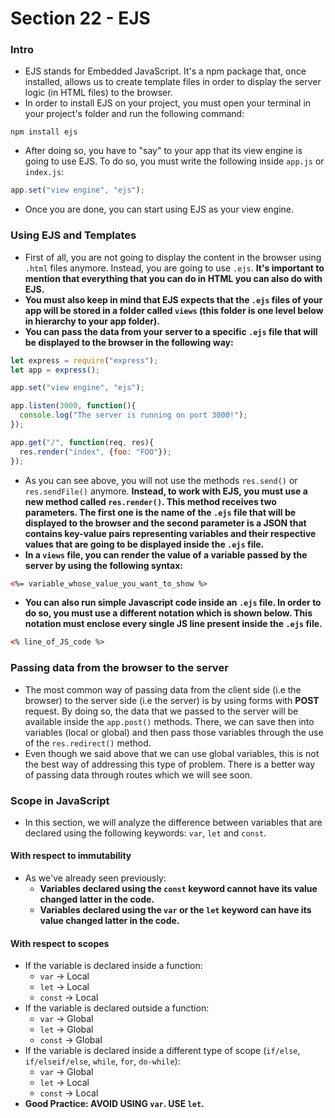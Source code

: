 # Section 22 - EJS

### Intro
* EJS stands for Embedded JavaScript. It's a npm package that, once installed, allows us to create template files in order to display the server logic (in HTML files) to the browser.
* In order to install EJS on your project, you must open your terminal in your project's folder and run the following command:
```
npm install ejs
```
* After doing so, you have to "say" to your app that its view engine is going to use EJS. To do so, you must write the following inside ```app.js``` or ```index.js```:
```javascript
app.set("view engine", "ejs");
```
* Once you are done, you can start using EJS as your view engine.

### Using EJS and Templates
* First of all, you are not going to display the content in the browser using ```.html``` files anymore. Instead, you are going to use ```.ejs```. __It's important to mention that everything that you can do in HTML you can also do with EJS.__
* __You must also keep in mind that EJS expects that the ```.ejs``` files of your app will be stored in a folder called ```views``` (this folder is one level below in hierarchy to your app folder).__
* __You can pass the data from your server to a specific ```.ejs``` file that will be displayed to the browser in the following way:__
```javascript
let express = require("express");
let app = express();

app.set("view engine", "ejs");

app.listen(3000, function(){
  console.log("The server is running on port 3000!");
});

app.get("/", function(req, res){
  res.render("index", {foo: "FOO"});
});
```
* As you can see above, you will not use the methods ```res.send()``` or ```res.sendFile()``` anymore. __Instead, to work with EJS, you must use a new method called ```res.render()```. This method receives two parameters. The first one is the name of the ```.ejs``` file that will be displayed to the browser and the second parameter is a JSON that contains key-value pairs representing variables and their respective values that are going to be displayed inside the ```.ejs``` file.__
* __In a ```views``` file, you can render the value of a variable passed by the server by using the following syntax:__
```HTML
<%= variable_whose_value_you_want_to_show %>
```
* __You can also run simple Javascript code inside an ```.ejs``` file. In order to do so, you must use a different notation which is shown below. This notation must enclose every single JS line present inside the ```.ejs``` file.__
```HTML
<% line_of_JS_code %>
```

### Passing data from the browser to the server
* The most common way of passing data from the client side (i.e the browser) to the server side (i.e the server) is by using forms with __POST__ request. By doing so, the data that we passed to the server will be available inside the ```app.post()``` methods. There, we can save then into variables (local or global) and then pass those variables through the use of the ```res.redirect()``` method.
* Even though we said above that we can use global variables, this is not the best way of addressing this type of problem. There is a better way of passing data through routes which we will see soon.

### Scope in JavaScript
* In this section, we will analyze the difference between variables that are declared using the following keywords: ```var```, ```let``` and ```const```.
#### With respect to immutability
* As we've already seen previously:
  * __Variables declared using the ```const``` keyword cannot have its value changed latter in the code.__
  * __Variables declared using the ```var``` or the ```let``` keyword can have its value changed latter in the code.__
#### With respect to scopes
* If the variable is declared inside a function:
  * ```var``` -> Local
  * ```let``` -> Local
  * ```const``` -> Local
* If the variable is declared outside a function:
  * ```var``` -> Global
  * ```let``` -> Global
  * ```const``` -> Global
* If the variable is declared inside a different type of scope (```if/else```, ```if/elseif/else```, ```while```, ```for```, ```do-while```):
  * ```var``` -> Global
  * ```let``` -> Local
  * ```const``` -> Local
* __Good Practice: AVOID USING ```var```. USE ```let```.__

